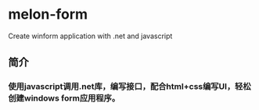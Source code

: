 # melon-form
Create winform application with .net and javascript


## 简介
### 使用javascript调用.net库，编写接口，配合html+css编写UI，轻松创建windows form应用程序。
